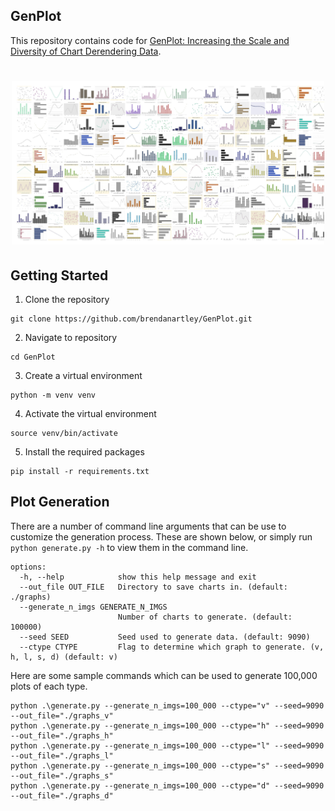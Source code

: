 ## GenPlot

This repository contains code for [GenPlot: Increasing the Scale and Diversity of Chart Derendering
Data]().

<h1 align="center">
<img src="./graph_img.jpg" alt="CipherSniffer Logo" width="500">
</h1>

## Getting Started

1. Clone the repository

```
git clone https://github.com/brendanartley/GenPlot.git
```

2. Navigate to repository

```
cd GenPlot
```

3. Create a virtual environment

```
python -m venv venv
```

4. Activate the virtual environment

```
source venv/bin/activate
```

5. Install the required packages

```
pip install -r requirements.txt
```

## Plot Generation

There are a number of command line arguments that can be use to customize the generation process. These are shown below, or simply run `python generate.py -h` to view them in the command line.
```
options:
  -h, --help            show this help message and exit
  --out_file OUT_FILE   Directory to save charts in. (default: ./graphs)
  --generate_n_imgs GENERATE_N_IMGS
                        Number of charts to generate. (default: 100000)
  --seed SEED           Seed used to generate data. (default: 9090)
  --ctype CTYPE         Flag to determine which graph to generate. (v, h, l, s, d) (default: v)
```

Here are some sample commands which can be used to generate 100,000 plots of each type. 

```
python .\generate.py --generate_n_imgs=100_000 --ctype="v" --seed=9090 --out_file="./graphs_v"
python .\generate.py --generate_n_imgs=100_000 --ctype="h" --seed=9090 --out_file="./graphs_h"
python .\generate.py --generate_n_imgs=100_000 --ctype="l" --seed=9090 --out_file="./graphs_l"
python .\generate.py --generate_n_imgs=100_000 --ctype="s" --seed=9090 --out_file="./graphs_s"
python .\generate.py --generate_n_imgs=100_000 --ctype="d" --seed=9090 --out_file="./graphs_d"
```

